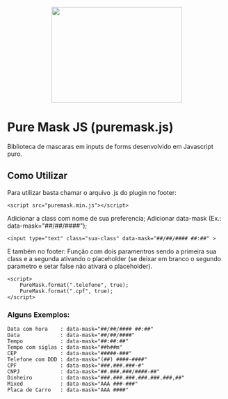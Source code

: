 <p align="center">
  <a href="http://romulobrasil.com">
    <img height="220" width="300" src="http://romulobrasil.com/wp-content/themes/romulobrasil.com/img/logo.png"/>
  </a>
</p>


Pure Mask JS (puremask.js)
==========

Biblioteca de mascaras em inputs de forms desenvolvido em Javascript puro. 


## Como Utilizar

Para utilizar basta chamar o arquivo .js do plugin no footer:

```
<script src="puremask.min.js"></script>
```

Adicionar a class com nome de sua preferencia;
Adicionar data-mask (Ex.: data-mask="##/##/####");

```
<input type="text" class="sua-class" data-mask="##/##/#### ##:##" >
```

E também no footer:
Função com dois paramentros sendo a primeira sua class e a segunda ativando o placeholder (se deixar em branco o segundo parametro e setar false não ativará o placeholder). 

```
<script>
    PureMask.format(".telefone", true);    
    PureMask.format(".cpf", true);    
</script>
```

### Alguns Exemplos:

```
Data com hora    : data-mask="##/##/#### ##:##"
Data             : data-mask="##/##/####"
Tempo            : data-mask="##:##:##"
Tempo com siglas : data-mask="##h##m"
CEP              : data-mask="#####-###"
Telefone com DDD : data-mask="(##) ####-####"
CPF              : data-mask="###.###.###-#"
CNPJ             : data-mask="##.###.###/####-##"
Dinheiro         : data-mask="###.###.###.###.###.###,##"
Mixed            : data-mask="AAA ###-###"
Placa de Carro   : data-mask="AAA ####"
```

